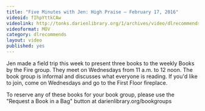 ```yaml
---
title: "Five Minutes with Jen: High Praise — February 17, 2016"
videoid: fIhpYttkCAw
videolink: http://tonks.darienlibrary.org/1/archives/video/dlrecommends/20160217_five_minutes_jen.mov
videoformat: MOV
category: dlrecommends
layout: video
published: yes
---
```

Jen made a field trip this week to present three books to the weekly Books by the Fire group. They meet on Wednesdays from 11 a.m. to 12 noon. The book group is informal and discusses what everyone is reading. If you'd like to join, come on Wednesdays and go to the First Floor fireplace.

To reserve any of these books for your book group, please use the "Request a Book in a Bag" button at darienlibrary.org/bookgroups